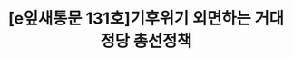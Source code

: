 ---
href: 'https://stibee.com/api/v1.0/emails/share/hBHY9gIyY9rV85POJWysSwhFt1hHEQ==#new_tab'
title: '[e잎새통문 131호]기후위기 외면하는 거대정당 총선정책'
img: '/_assets/131.jpg'
---